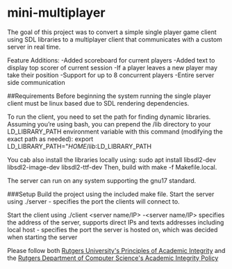 # mini-multiplayer
The goal of this project was to convert a simple single player game client using SDL libraries to a multiplayer client that communicates with a custom server in real time.

Feature Additions:
-Added scoreboard for current players
-Added text to display top scorer of current session
-If a player leaves a new player may take their position
-Support for up to 8 concurrent players
-Entire server side communication

##Requirements
Before beginning the system running the single player client must be linux based due to SDL rendering dependencies.

To run the client, you need to set the path for finding dynamic libraries. Assuming you’re
using bash, you can prepend the /lib directory to your LD_LIBRARY_PATH environment
variable with this command (modifying the exact path as needed):
export LD_LIBRARY_PATH="$HOME/lib:$LD_LIBRARY_PATH

You cab also install the libraries locally using:
sudo apt install libsdl2-dev libsdl2-image-dev libsdl2-ttf-dev
Then, build with make -f Makefile.local.

The server can run on any system supporting the gnu17 standard.

###Setup
Build the project using the included make file.
Start the server using ./server <port>
-<port> specifies the port the clients will connect to.

Start the client using ./client <server name/IP> <port>
-<server name/IP> specifies the address of the server, supports direct IPs and texts addresses including local host
-<port> specifies the port the server is hosted on, which was decided when starting the server

Please follow both [Rutgers University's Principles of Academic Integrity](http://academicintegrity.rutgers.edu/) and the [Rutgers Department of Computer Science's Academic Integrity Policy](https://www.cs.rutgers.edu/academics/undergraduate/academic-integrity-policy)



